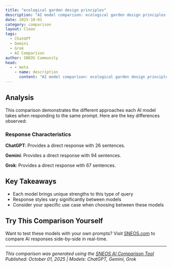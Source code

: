 ```yaml
---
title: "ecological garden design principles"
description: "AI model comparison: ecological garden design principles..."
date: 2025-10-01
category: comparison
layout: Clean
tags:
  - ChatGPT
  - Gemini
  - Grok
  - AI Comparison
author: SNEOS Community
head:
  - - meta
    - name: description
      content: "AI model comparison: ecological garden design principles..."
---
```


<ChatComparison
  title="ecological garden design principles"
  prompt="ecological garden design principles"
  :responses='{"ChatGPT": "Ecological garden design principles focus on creating sustainable, biodiversity-friendly, and environmentally harmonious garden spaces. These principles emphasize working with nature rather than against it, promoting healthy ecosystems, conserving resources, and enhancing the natural environment. Key principles include:\n\n1. **Native Plant Selection** \n Use native plants adapted to the local climate, soil, and wildlife. They require less water and maintenance, support local pollinators, and enhance biodiversity.\n\n2. **Biodiversity Enhancement** \n Incorporate a variety of plant species, including trees, shrubs, perennials, and groundcovers, to create habitat diversity and attract beneficial insects, birds, and other wildlife.\n\n3. **Soil Health and Conservation** \n Preserve and improve soil structure by minimizing disturbance, using organic mulches, adding compost, and avoiding synthetic chemicals. Healthy soil supports robust plant growth and carbon sequestration.\n\n4. **Water Conservation and Management** \n Design gardens to reduce water use through rainwater harvesting, efficient irrigation (drip systems), and drought-tolerant plants. Use swales, rain gardens, or bioswales to manage runoff and improve infiltration.\n\n5. **Energy Efficiency** \n Use design elements like plant placement to provide natural shading and windbreaks, reducing heating and cooling needs around buildings.\n\n6. **Integration with Local Ecosystems** \n Design gardens to connect with surrounding ecosystems, creating corridors for wildlife movement and enhancing ecological resilience.\n\n7. **Use of Permaculture Principles** \n Mimic natural ecosystems organization and processes, emphasizing closed nutrient cycles, companion planting, and multifunctional landscape features.\n\n8. **Waste Reduction and Recycling** \n Practice composting of garden and kitchen waste and reuse materials to reduce waste going to landfill.\n\n9. **Minimal Chemical Use** \n Avoid pesticides, herbicides, and synthetic fertilizers to protect soil and water quality and maintain a healthy garden ecosystem.\n\n10. **Adaptation and Resilience** \n Design with climate adaptability in mind by selecting resilient species and creating microclimates to withstand weather extremes.\n\nBy applying these principles, ecological garden design fosters sustainable gardens that support environmental health, conserve resources, and provide aesthetic and functional benefits.", "Gemini": "Ecological garden design principles aim to create gardens that mimic natural ecosystems, promoting biodiversity, sustainability, and resilience. They focus on integrating the garden with its surrounding environment, supporting local flora and fauna, and minimizing negative impacts. Here\u0027s a breakdown of key principles:\n\n**1. Understanding the Site \u0026 Context:**\n\n* **Site Analysis:** This is fundamental. Assess:\n * **Sunlight:** How much sun does each area receive?\n * **Soil:** Type, pH, drainage, existing nutrients, compaction. Test your soil!\n * **Water:** Drainage patterns, water sources (rain, groundwater), existing irrigation.\n * **Wind:** Direction, strength, potential for windburn.\n * **Existing Vegetation:** Identify existing plants (native or invasive), their health, and their role in the ecosystem.\n * **Topography:** Slopes, contours, and their impact on drainage and erosion.\n * **Climate:** Microclimates (frost pockets, sheltered areas), rainfall patterns, growing season length.\n * **Surrounding Landscape:** What are the natural habitats nearby? How can the garden connect to them? Consider adjacent land use and potential impacts (pesticide drift, pollution).\n* **Context Matters:** The garden shouldn\u0027t exist in isolation. Consider:\n * **Watershed:** Understand how the garden impacts water runoff and potential pollution.\n * **Wildlife Corridors:** Can the garden provide habitat and connections for wildlife movement?\n * **Neighborhood:** How does the garden relate to the surrounding community? Can it contribute to local ecology?\n\n**2. Supporting Biodiversity:**\n\n* **Plant Selection: Native Plants are Key:**\n * Prioritize native plants appropriate to the specific site conditions. Natives are adapted to the local climate and soil, and they provide essential food and habitat for native insects, birds, and other animals.\n * Avoid invasive species. Remove existing invasive plants and choose alternatives.\n * Consider a variety of plant types: trees, shrubs, perennials, groundcovers, grasses, vines. This creates diverse habitats.\n * Choose plants with different bloom times to provide a continuous food source for pollinators throughout the growing season.\n* **Habitat Creation:**\n * **Water Sources:** Include bird baths, ponds (even small ones), rain gardens.\n * **Shelter:** Leave brush piles, create rock piles, plant dense shrubs, provide nesting boxes for birds and insects.\n * **Food Sources:** Beyond flowers, plant berry-producing shrubs, seed-bearing plants, and host plants for caterpillars.\n * **Pollinator Gardens:** Design specifically to attract and support bees, butterflies, moths, hummingbirds, and other pollinators.\n* **Reduce or Eliminate Pesticides and Herbicides:** These chemicals harm beneficial insects and other wildlife. Use integrated pest management (IPM) techniques.\n\n**3. Soil Health and Fertility:**\n\n* **Healthy Soil is the Foundation:** Ecological gardens prioritize soil health.\n* **Composting:** Compost kitchen scraps and yard waste to create nutrient-rich soil amendments.\n* **Cover Cropping:** Plant cover crops (e.g., clover, rye) in the off-season to improve soil structure, suppress weeds, and add nitrogen to the soil.\n* **Mulching:** Use organic mulches (wood chips, shredded leaves, straw) to suppress weeds, retain moisture, regulate soil temperature, and break down to enrich the soil.\n* **Avoid Tilling:** Tilling disrupts soil structure, kills beneficial organisms, and releases carbon into the atmosphere. Consider no-till or low-till methods.\n* **Soil Food Web:** Encourage a healthy soil food web (bacteria, fungi, nematodes, protozoa) by providing organic matter and avoiding harmful chemicals.\n* **Mycorrhizae:** These beneficial fungi form symbiotic relationships with plant roots, improving nutrient and water uptake. Protect mycorrhizal networks by avoiding tillage and using organic practices.\n\n**4. Water Conservation:**\n\n* **Xeriscaping:** Design with drought-tolerant plants to minimize water use.\n* **Rainwater Harvesting:** Collect rainwater in rain barrels or cisterns for irrigation.\n* **Rain Gardens:** Depressions in the landscape designed to capture and filter rainwater runoff.\n* **Efficient Irrigation:** Use drip irrigation or soaker hoses to deliver water directly to plant roots. Water deeply and infrequently to encourage deep root growth.\n* **Mulch:** Retains soil moisture.\n* **Group Plants by Water Needs:** Place plants with similar water requirements together to avoid overwatering some and underwatering others.\n\n**5. Energy Efficiency:**\n\n* **Reduce Lawn Area:** Lawns require significant inputs of water, fertilizer, and energy for mowing. Replace lawn with native groundcovers, meadows, or other low-maintenance plantings.\n* **Plant Trees for Shade:** Shade trees can reduce cooling costs in the summer.\n* **Use Recycled or Locally Sourced Materials:** Choose materials for paths, patios, and other structures that have a low embodied energy.\n* **Compost:** Reduces the need for purchased fertilizers.\n* **Manual Tools:** Use hand tools instead of power tools whenever possible.\n\n**6. Integrated Pest Management (IPM):**\n\n* **Prevention is Key:** Healthy plants are more resistant to pests and diseases. Provide good soil, proper watering, and adequate sunlight.\n* **Monitor Regularly:** Check plants for signs of pests or diseases.\n* **Identify Pests Accurately:** Knowing the specific pest allows you to choose the most effective and least harmful control methods.\n* **Use Least Toxic Methods First:** Start with cultural controls (hand-picking, removing infested plant parts), biological controls (introducing beneficial insects), and physical barriers (row covers).\n* **As a Last Resort:** Use pesticides only when necessary, and choose the least toxic option available.\n\n**7. Mimicking Natural Processes:**\n\n* **Succession:** Allow the garden to evolve over time, mimicking the natural process of ecological succession. Don\u0027t try to control everything.\n* **Nutrient Cycling:** Promote nutrient cycling by composting, mulching, and using cover crops.\n* **Decomposition:** Leave some fallen leaves and twigs to decompose and provide habitat for insects and other organisms.\n* **Natural Disturbance:** Understand that natural disturbances (wind, rain, fire) are part of the ecosystem. Design the garden to be resilient to these disturbances.\n\n**8. Aesthetics \u0026 Human Connection:**\n\n* **Beauty \u0026 Functionality:** An ecological garden can be beautiful and functional. Design for both ecological health and human enjoyment.\n* **Observation \u0026 Learning:** Encourage observation and learning about the natural world. Label plants, provide educational signage, and create opportunities for hands-on experiences.\n* **Connection to Nature:** Design the garden to foster a sense of connection to nature. Create spaces for relaxation, contemplation, and interaction with wildlife.\n* **Personalization:** Adapt ecological principles to your own aesthetic preferences and lifestyle.\n* **Seasonal Interest:** Consider planning for visual interest throughout the year, utilizing different plant structures, textures, and colors in each season.\n\n**Key Benefits of Ecological Garden Design:**\n\n* **Increased Biodiversity:** Supports a wide variety of plants and animals.\n* **Reduced Environmental Impact:** Minimizes the use of water, energy, and chemicals.\n* **Improved Soil Health:** Creates healthy, fertile soil.\n* **Enhanced Resilience:** More resistant to pests, diseases, and climate change.\n* **Beautiful and Functional Landscapes:** Creates aesthetically pleasing and useful spaces.\n* **Educational Opportunities:** Provides opportunities to learn about the natural world.\n* **Human Well-being:** Promotes a sense of connection to nature and enhances mental and physical health.\n\nBy applying these principles, you can create a garden that is not only beautiful and functional but also contributes to the health and well-being of the planet. Remember that ecological gardening is an ongoing process of learning, adapting, and refining your practices. Observe your garden, experiment with different techniques, and learn from your mistakes.\n", "Grok": "Ecological garden design is a sustainable approach to gardening that mimics natural ecosystems, emphasizing harmony with the environment, biodiversity, and minimal human intervention. It aims to create self-sustaining landscapes that support local wildlife, conserve resources, and promote ecological balance. Below are the key principles of ecological garden design:\n\n### 1. **Work with Nature, Not Against It**\n - Observe and mimic natural processes and patterns, such as water cycles, soil-building, and plant succession.\n - Design with the local climate, topography, and existing ecosystems in mind to reduce the need for artificial inputs like irrigation or fertilizers.\n\n **Example:** Use contour planting on slopes to prevent erosion and mimic natural water flow.\n\n---\n\n### 2. **Promote Biodiversity**\n - Plant a variety of native and adaptive species to support a wide range of pollinators, birds, insects, and other wildlife.\n - Create diverse habitats, such as meadows, woodlands, ponds, and hedgerows, to encourage ecological balance and resilience.\n - Avoid monocultures, as they are more susceptible to pests and diseases.\n\n **Example:** Include flowering plants with staggered bloom times to provide a year-round food source for pollinators.\n\n---\n\n### 3. **Use Native and Regionally Adapted Plants**\n - Choose plants that are naturally suited to the local climate, soil, and water conditions to minimize maintenance and resource use.\n - Native plants are often more resilient to local pests and diseases and provide better support for indigenous wildlife.\n\n **Example:** Replace invasive exotic species with native grasses or wildflowers that thrive in your area.\n\n---\n\n### 4. **Minimize Resource Use**\n - Conserve water by using drought-tolerant plants, mulching, and rainwater harvesting systems like rain gardens or barrels.\n - Reduce energy consumption by minimizing the use of powered tools and artificial lighting.\n - Reuse and recycle materials, such as using fallen branches for borders or compost for soil enrichment.\n\n **Example:** Install drip irrigation or soaker hoses to deliver water directly to plant roots, reducing waste.\n\n---\n\n### 5. **Build Healthy Soil**\n - Focus on soil health as the foundation of a thriving garden. Use composting, cover crops, and minimal tilling to maintain soil fertility and structure.\n - Avoid synthetic fertilizers and pesticides that can harm beneficial soil organisms and disrupt natural cycles.\n\n **Example:** Add organic matter like compost or manure to improve soil texture and nutrient content naturally.\n\n---\n\n### 6. **Integrate Water Conservation Features**\n - Design landscapes to capture, store, and slowly release water, reducing runoff and erosion.\n - Incorporate features like swales, bioswales, or permeable paving to manage stormwater and recharge groundwater.\n\n **Example:** Create a rain garden in low-lying areas to absorb excess water and support wetland-loving plants.\n\n---\n\n### 7. **Encourage Natural Pest Control**\n - Foster a balanced ecosystem where predators like ladybugs, birds, and bats control pest populations naturally.\n - Use companion planting to deter pests (e.g., marigolds to repel nematodes) and attract beneficial insects.\n\n **Example:** Install birdhouses or bat boxes to encourage natural predators of garden pests.\n\n---\n\n### 8. **Create Multi-Functional Elements**\n - Design garden elements to serve multiple purposes, such as aesthetics, food production, and wildlife habitat.\n - Use edible landscaping (fruit trees, berry bushes) to combine beauty with functionality.\n\n **Example:** Plant a hedge that acts as a windbreak, provides privacy, and offers berries for birds and humans.\n\n---\n\n### 9. **Plan for Long-Term Sustainability**\n - Design with succession in mind, allowing the garden to evolve naturally over time.\n - Choose durable materials and plants that require minimal upkeep to reduce long-term maintenance.\n\n **Example:** Plant self-seeding annuals or perennials that regenerate without replanting.\n\n---\n\n### 10. **Educate and Connect with the Community**\n - Use the garden as a tool to teach others about ecological principles and sustainable practices.\n - Share seeds, plants, and knowledge with neighbors to build a network of ecological gardens.\n\n **Example:** Host a workshop on composting or native plant gardening to inspire others.\n\n---\n\n### 11. **Reduce Waste and Pollution**\n - Avoid chemical inputs that can harm the environment, such as synthetic fertilizers, herbicides, and pesticides.\n - Compost organic waste to recycle nutrients back into the garden.\n - Choose biodegradable or recycled materials for hardscaping (e.g., paths, trellises).\n\n **Example:** Use vinegar or manual weeding instead of chemical herbicides to control unwanted plants.\n\n---\n\n### 12. **Respect and Enhance Local Ecosystems**\n - Protect existing natural features like mature trees, wetlands, or rock formations when designing the garden.\n - Connect your garden to nearby ecosystems by creating wildlife corridors (e.g., hedgerows or greenways) to facilitate animal movement.\n\n **Example:** Leave fallen logs or leaf piles in certain areas to provide habitat for insects and small mammals.\n\n---\n\n### Benefits of Ecological Garden Design\n- Enhances biodiversity and supports local wildlife.\n- Reduces environmental impact through resource conservation.\n- Lowers maintenance costs and effort over time.\n- Creates resilient, adaptable landscapes that withstand climate changes.\n- Improves mental and physical well-being by fostering a connection with nature.\n\nBy applying these principles, an ecological garden can become a thriving, self-regulating system that benefits both the environment and the gardener. If you\u0027re starting a project, begin by assessing your site (climate, soil, sunlight, water availability) and researching native species and local ecological conditions to tailor your design effectively."}' 
  published-date="18:39"
/>

## Analysis

This comparison demonstrates the different approaches each AI model takes when responding to the same prompt. Here are the key differences observed:

### Response Characteristics

**ChatGPT**: Provides a direct response with 26 sentences. 

**Gemini**: Provides a direct response with 94 sentences. 

**Grok**: Provides a direct response with 67 sentences. 

## Key Takeaways

- Each model brings unique strengths to this type of query
- Response styles vary significantly between models
- Consider your specific use case when choosing between these models

## Try This Comparison Yourself

Want to test these models with your own prompts? Visit [SNEOS.com](https://sneos.com) to compare AI responses side-by-side in real-time.

---

*This comparison was generated using the [SNEOS AI Comparison Tool](https://sneos.com)*
*Published: October 01, 2025 | Models: ChatGPT, Gemini, Grok*
